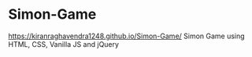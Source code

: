 # Simon-Game
https://kiranraghavendra1248.github.io/Simon-Game/
Simon Game using HTML, CSS, Vanilla JS and jQuery
